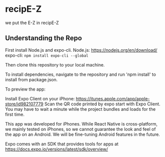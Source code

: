 # recipE-Z
we put the E-Z in recipE-Z

## Understanding the Repo

First install Node.js and expo-cli.
Node.js: https://nodejs.org/en/download/
expo-cli: `npm install expo-cli --global`

Then clone this repository to your local machine.

To install dependencies, navigate to the repository and run 'npm install' to install from package.json.

To preview the app:

Install Expo Client on your iPhone: https://itunes.apple.com/app/apple-store/id982107779
Scan the QR code printed by expo start with Expo Client. You may have to wait a minute while the project bundles and loads for the first time.

This app was developed for iPhones. While React Native is cross-platform, we mainly tested on iPhones, so we cannot guarantee the look and feel of the app on an Android. We will be fine-tuning Android features in the future.

Expo comes with an SDK that provides tools for apps at https://docs.expo.io/versions/latest/sdk/overview/
